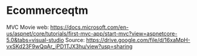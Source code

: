 # Ecommerceqtm

MVC Movie web: https://docs.microsoft.com/en-us/aspnet/core/tutorials/first-mvc-app/start-mvc?view=aspnetcore-5.0&tabs=visual-studio
Source: https://drive.google.com/file/d/16xaMpH-vxSKd23F9wQqAr_jPD1TJX3hu/view?usp=sharing
